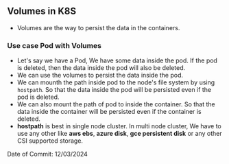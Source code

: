 ## Volumes in K8S

- Volumes are the way to persist the data in the containers.

### Use case Pod with Volumes

- Let's say we have a Pod, We have some data inside the pod. If the pod is deleted, then the data inside the pod will also be deleted.
- We can use the volumes to persist the data inside the pod.
- We can mounth the path inside pod to the node's file system by using `hostpath`. So that the data inside the pod will be persisted even if the pod is deleted.
- We can also mount the path of pod to inside the container. So that the data inside the container will be persisted even if the container is deleted.
- **hostpath** is best in single node cluster. In multi node cluster, We have to use any other like **aws ebs**, **azure disk**, **gce persistent disk** or any other CSI supported storage.

Date of Commit: 12/03/2024